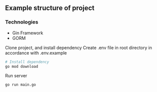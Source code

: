 ## Example structure of project

### Technologies
+ Gin Framework
+ GORM

Clone project, and install dependency
Create .env file in root directory in accordance with .env.example
```bash
# Install dependency
go mod download
```

Run server
```bash
go run main.go
```
